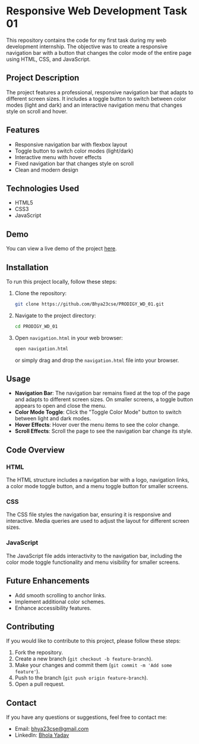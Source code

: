 # Responsive Web Development Task 01

This repository contains the code for my first task during my web development internship. The objective was to create a responsive navigation bar with a button that changes the color mode of the entire page using HTML, CSS, and JavaScript.

## Project Description

The project features a professional, responsive navigation bar that adapts to different screen sizes. It includes a toggle button to switch between color modes (light and dark) and an interactive navigation menu that changes style on scroll and hover.

## Features

- Responsive navigation bar with flexbox layout
- Toggle button to switch color modes (light/dark)
- Interactive menu with hover effects
- Fixed navigation bar that changes style on scroll
- Clean and modern design

## Technologies Used

- HTML5
- CSS3
- JavaScript

## Demo

You can view a live demo of the project [here](https://github.com/Bhya23cse/PRODIGY_WD_01/).

## Installation

To run this project locally, follow these steps:

1. Clone the repository:
    ```bash
    git clone https://github.com/Bhya23cse/PRODIGY_WD_01.git
    ```

2. Navigate to the project directory:
    ```bash
    cd PRODIGY_WD_01
    ```

3. Open `navigation.html` in your web browser:
    ```bash
    open navigation.html
    ```
    or simply drag and drop the `navigation.html` file into your browser.

## Usage

- **Navigation Bar**: The navigation bar remains fixed at the top of the page and adapts to different screen sizes. On smaller screens, a toggle button appears to open and close the menu.
- **Color Mode Toggle**: Click the "Toggle Color Mode" button to switch between light and dark modes.
- **Hover Effects**: Hover over the menu items to see the color change.
- **Scroll Effects**: Scroll the page to see the navigation bar change its style.

## Code Overview

### HTML

The HTML structure includes a navigation bar with a logo, navigation links, a color mode toggle button, and a menu toggle button for smaller screens.

### CSS

The CSS file styles the navigation bar, ensuring it is responsive and interactive. Media queries are used to adjust the layout for different screen sizes.

### JavaScript

The JavaScript file adds interactivity to the navigation bar, including the color mode toggle functionality and menu visibility for smaller screens.

## Future Enhancements

- Add smooth scrolling to anchor links.
- Implement additional color schemes.
- Enhance accessibility features.

## Contributing

If you would like to contribute to this project, please follow these steps:

1. Fork the repository.
2. Create a new branch (`git checkout -b feature-branch`).
3. Make your changes and commit them (`git commit -m 'Add some feature'`).
4. Push to the branch (`git push origin feature-branch`).
5. Open a pull request.



## Contact

If you have any questions or suggestions, feel free to contact me:

- Email: bhya23cse@gmail.com
- LinkedIn: [Bhola Yadav](https://www.linkedin.com/in/bhya23cse/)
